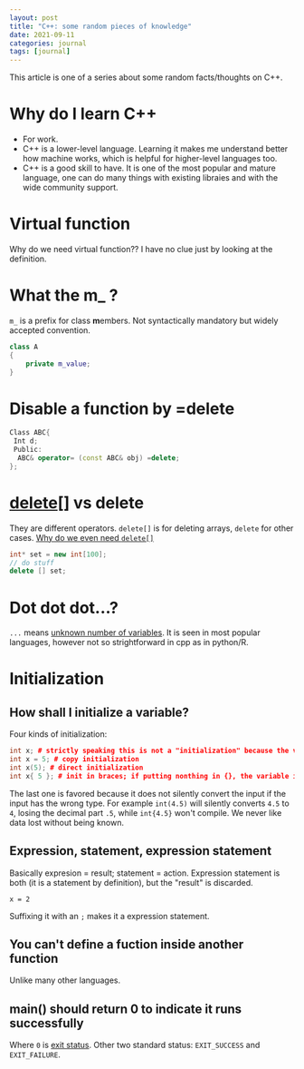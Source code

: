 ```yaml
---
layout: post
title: "C++: some random pieces of knowledge"
date: 2021-09-11
categories: journal
tags: [journal]
---
```



This article is one of a series about some random facts/thoughts on C++.

# Why do I learn C++
- For work.
- C++ is a lower-level language. Learning it makes me understand better how machine works, which is helpful for higher-level languages too.
- C++ is a good skill to have. It is one of the most popular and mature language, one can do many things with existing libraies and with the wide community support.

# Virtual function

Why do we need virtual function?? I have no clue just by looking at the definition.

# What the m_ ?
`m_` is a prefix for class **m**embers. Not syntactically mandatory but widely accepted convention.
```cpp
class A
{
    private m_value;
}
```

# Disable a function by =delete
```cpp
Class ABC{
 Int d;
 Public:
  ABC& operator= (const ABC& obj) =delete;
};
```
# [delete[]](https://www.cplusplus.com/reference/new/operator%20delete[]/) vs delete
They are different operators. `delete[]` is for deleting arrays, `delete` for other cases. 
[Why do we even need `delete[]`](https://stackoverflow.com/a/252830/10437558)
```cpp
int* set = new int[100];
// do stuff
delete [] set;
```

# Dot dot dot...?
`...` means [unknown number of variables](https://en.wikipedia.org/wiki/Variadic_function#In_C++).
It is seen in most popular languages, however not so strightforward in cpp as in python/R.

# Initialization
## How shall I initialize a variable?
Four kinds of initialization:
```cpp
int x; # strictly speaking this is not a "initialization" because the varible is not initialized
int x = 5; # copy initialization
int x(5); # direct initialization
int x{ 5 }; # init in braces; if putting nonthing in {}, the variable is set to 0.
```
The last one is favored because it does not silently convert the input if the input has the wrong type. For example `int(4.5)` will silently converts `4.5` to `4`, losing the decimal part `.5`, while `int{4.5}` won't compile. We never like data lost without being known.

## Expression, statement, expression statement
Basically expresion = result; statement = action. Expression statement is both (it is a statement by definition), but the "result" is discarded.
```
x = 2
```
Suffixing it with an `;` makes it a expression statement.

## You can't define a fuction inside another function
Unlike many other languages.

## main() should return 0 to indicate it runs successfully
Where `0` is [exit status](https://en.wikipedia.org/wiki/Exit_status).
Other two standard status: `EXIT_SUCCESS` and `EXIT_FAILURE`.


